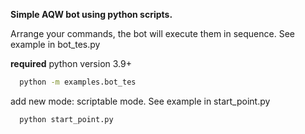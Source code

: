 
**Simple AQW bot using python scripts.**

Arrange your commands, the bot will execute them in sequence. See example in bot_tes.py

**required** python version 3.9+
```bash
  python -m examples.bot_tes
```

add new mode: scriptable mode. See example in start_point.py
```bash
  python start_point.py
```
